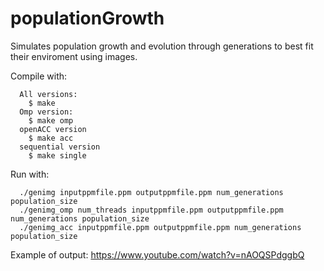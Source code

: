 # populationGrowth

Simulates population growth and evolution through generations to best fit their enviroment using images.

Compile with:
```
  All versions:
    $ make
  Omp version:
    $ make omp
  openACC version
    $ make acc
  sequential version
    $ make single
```

Run with:
```
  ./genimg inputppmfile.ppm outputppmfile.ppm num_generations population_size
  ./genimg_omp num_threads inputppmfile.ppm outputppmfile.ppm num_generations population_size
  ./genimg_acc inputppmfile.ppm outputppmfile.ppm num_generations population_size
```

Example of output: https://www.youtube.com/watch?v=nAOQSPdggbQ
